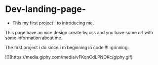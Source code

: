 # Dev-landing-page-
- This my first project : to introducing me. 
<p>
This page have an nice design create by css and you have some url with some information about me.
</p> 
<p> The first project i do since  i m beginning in code !!! :grinning: </p>
![](https://media.giphy.com/media/vFKqnCdLPNOKc/giphy.gif)

